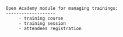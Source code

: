        
       Open Academy module for managing trainings:
       -------------------
            - training course
            - training session
            - attendees registration

